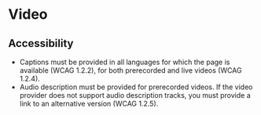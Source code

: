 # Video

## Accessibility

- Captions must be provided in all languages for which the page is available (WCAG 1.2.2), for both prerecorded and live videos (WCAG 1.2.4).
- Audio description must be provided for prerecorded videos. If the video provider does not support audio description tracks, you must provide a link to an alternative version (WCAG 1.2.5).